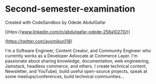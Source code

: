 # Second-semester-examination

Created with CodeSandbox
by Odede  AbdulGafar

[(htps://www.linkedin.com/in/abdulgafar-odede-258a10270/)]

(https://twitter.com/ayomikun118)

I'm a Software Engineer, Content Creator, and Community Engineer who currently works as a Developer Advocate at Commerce Layer. I'm passionate about sharing knowledge, documentation, web engineering, Jamstack, headless commerce, and others. I create technical content, Newsletter, and YouTube), build useful open-source projects, speak at some meetups/conferences, build technical communities...